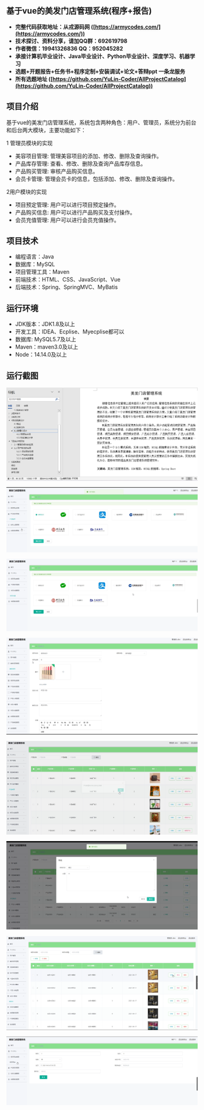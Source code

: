 ## 基于vue的美发门店管理系统(程序+报告)

- <b>完整代码获取地址：从戎源码网 ([https://armycodes.com/](https://armycodes.com/))</b>
- <b>技术探讨、资料分享，请加QQ群：692619798</b> 
- <b>作者微信：19941326836  QQ：952045282</b> 
- <b>承接计算机毕业设计、Java毕业设计、Python毕业设计、深度学习、机器学习</b>
- <b>选题+开题报告+任务书+程序定制+安装调试+论文+答辩ppt 一条龙服务</b>
- <b>所有选题地址 ([https://github.com/YuLin-Coder/AllProjectCatalog](https://github.com/YuLin-Coder/AllProjectCatalog)) </b>

## 项目介绍
基于vue的美发门店管理系统，系统包含两种角色：用户、管理员，系统分为前台和后台两大模块，主要功能如下：

1 管理员模块的实现
- 美容项目管理: 管理美容项目的添加、修改、删除及查询操作。
- 产品库存管理: 查看、修改、删除及查询产品库存信息。
- 产品购买管理: 审核产品购买信息。
- 会员卡管理: 管理会员卡的信息，包括添加、修改、删除及查询操作。

2用户模块的实现
- 项目预定管理: 用户可以进行项目预定操作。
- 产品购买信息: 用户可以进行产品购买及支付操作。
- 会员充值管理: 用户可以进行会员充值操作。

## 项目技术
- 编程语言：Java
- 数据库：MySQL
- 项目管理工具：Maven
- 前端技术：HTML、CSS、JavaScript、Vue
- 后端技术：Spring、SpringMVC、MyBatis

## 运行环境
- JDK版本：JDK1.8及以上
- 开发工具：IDEA、Ecplise、Myecplise都可以
- 数据库: MySQL5.7及以上
- Maven：maven3.0及以上
- Node：14.14.0及以上

## 运行截图
![](screenshot/1.png)

![](screenshot/2.png)

![](screenshot/3.png)

![](screenshot/4.png)

![](screenshot/5.png)

![](screenshot/6.png)

![](screenshot/7.png)

![](screenshot/8.png)
